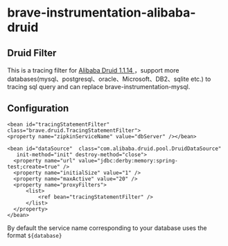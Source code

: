 # brave-instrumentation-alibaba-druid

## Druid Filter

This is a tracing filter for  [Alibaba Druid 1.1.14 ](https://github.com/alibaba/druid)，support more databases(mysql、postgresql、oracle、Microsoft、DB2、sqlite etc.) to tracing sql query and can replace brave-instrumentation-mysql.

## Configuration

    <bean id="tracingStatementFilter" class="brave.druid.TracingStatementFilter">
	<property name="zipkinServiceName" value="dbServer" /></bean>

  	<bean id="dataSource"  class="com.alibaba.druid.pool.DruidDataSource"
       init-method="init" destroy-method="close">
      <property name="url" value="jdbc:derby:memory:spring-test;create=true" />
      <property name="initialSize" value="1" />
      <property name="maxActive" value="20" />
      <property name="proxyFilters">
          <list>
              <ref bean="tracingStatementFilter" />
          </list>
      </property>
  	</bean>

By default the service name corresponding to your database uses the format `${database}`